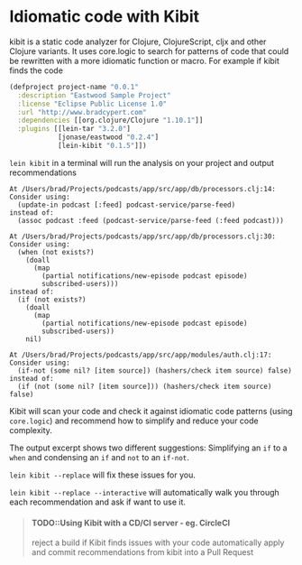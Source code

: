 # Idiomatic code with Kibit

kibit is a static code analyzer for Clojure, ClojureScript, cljx and other Clojure variants. It uses core.logic to search for patterns of code that could be rewritten with a more idiomatic function or macro. For example if kibit finds the code


```clojure
(defproject project-name "0.0.1"
  :description "Eastwood Sample Project"
  :license "Eclipse Public License 1.0"
  :url "http://www.bradcypert.com"
  :dependencies [[org.clojure/Clojure "1.10.1"]]
  :plugins [[lein-tar "3.2.0"]
            [jonase/eastwood "0.2.4"]
            [lein-kibit "0.1.5"]])
```

`lein kibit` in a terminal will run the analysis on your project and output recommendations

```shell
At /Users/brad/Projects/podcasts/app/src/app/db/processors.clj:14:
Consider using:
  (update-in podcast [:feed] podcast-service/parse-feed)
instead of:
  (assoc podcast :feed (podcast-service/parse-feed (:feed podcast)))

At /Users/brad/Projects/podcasts/app/src/app/db/processors.clj:30:
Consider using:
  (when (not exists?)
    (doall
      (map
        (partial notifications/new-episode podcast episode)
        subscribed-users)))
instead of:
  (if (not exists?)
    (doall
      (map
        (partial notifications/new-episode podcast episode)
        subscribed-users))
    nil)

At /Users/brad/Projects/podcasts/app/src/app/modules/auth.clj:17:
Consider using:
  (if-not (some nil? [item source]) (hashers/check item source) false)
instead of:
  (if (not (some nil? [item source])) (hashers/check item source) false)
```

Kibit will scan your code and check it against idiomatic code patterns (using `core.logic`) and recommend how to simplify and reduce your code complexity.

The output excerpt shows two different suggestions: Simplifying an `if` to a `when` and condensing an `if` and `not` to an `if-not`.

`lein kibit --replace` will fix these issues for you.

`lein kibit --replace --interactive` will automatically walk you through each recommendation and ask if want to use it.



> #### TODO::Using Kibit with a CD/CI server - eg. CircleCI
> reject a build if Kibit finds issues with your code
> automatically apply and commit recommendations from kibit into a Pull Request
